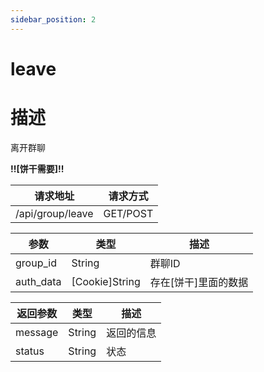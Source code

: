 ```yaml
---
sidebar_position: 2
---
```


# leave

# 描述

离开群聊

**!!\[饼干需要\]!!**

| 请求地址             | 请求方式     |
|------------------|----------|
| /api/group/leave | GET/POST |

| 参数        | 类型               | 描述            |
|-----------|------------------|---------------|
| group_id  | String           | 群聊ID          |
| auth_data | \[Cookie\]String | 存在\[饼干\]里面的数据 |

| 返回参数    | 类型     | 描述    |
|---------|--------|-------|
| message | String | 返回的信息 |
| status  | String | 状态    |
